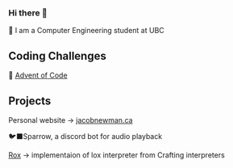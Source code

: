 ### Hi there 👋

📘 I am a Computer Engineering student at UBC


## Coding Challenges

:christmas_tree: [Advent of Code](https://github.com/MountainGray/advent) 

## Projects

Personal website -> [jacobnewman.ca](https://jacobnewman.ca/)

🐦‍⬛Sparrow, a discord bot for audio playback

[Rox](https://github.com/jacobgnewman/rox) -> implementaion of lox interpreter from Crafting interpreters

